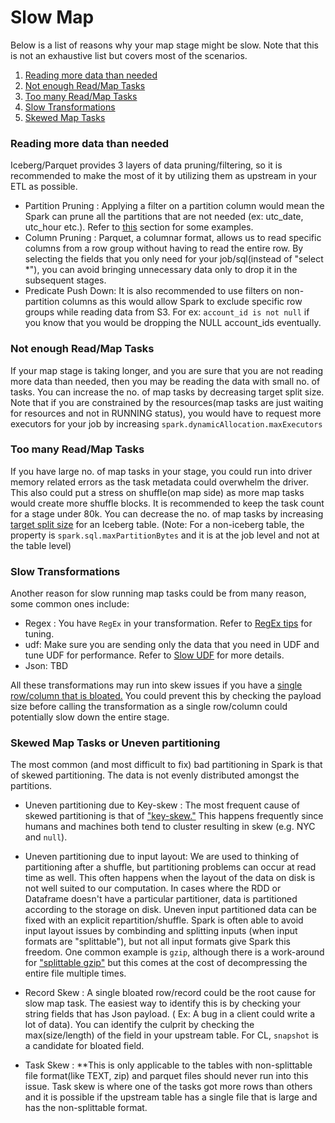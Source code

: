 # Slow Map


Below is a list of reasons why your map stage might be slow. Note that this is not an exhaustive list but covers most of the scenarios.

1. [Reading more data than needed](../slow-map/#reading-more-data-than-needed)
2. [Not enough Read/Map Tasks](../slow-map/#not-enough-read/map-tasks)
3. [Too many Read/Map Tasks](../slow-map/#too-many-read/map-tasks)
4. [Slow Transformations](../slow-map/#slow-transformations)
5. [Skewed Map Tasks](../slow-map/#skewed-map-tasks-or-uneven-partitioning)



### Reading more data than needed

Iceberg/Parquet provides 3 layers of data pruning/filtering, so it is recommended to make the most of it by utilizing them as upstream in your ETL as possible.

* Partition Pruning : Applying a filter on a partition column would mean the Spark can prune all the partitions that are not needed (ex: utc_date, utc_hour etc.). Refer to [this](./slow-partition_filter_pushdown.md) section for some examples.
* Column Pruning : Parquet, a columnar format, allows us to read specific columns from a row group without having to read the entire row. By selecting the fields that you only need for your job/sql(instead of "select *"), you can avoid bringing unnecessary data only to drop it in the subsequent stages.
* Predicate Push Down: It is also recommended to use filters on non-partition columns as this would allow Spark to exclude specific row groups while reading data from S3. For ex: ```account_id is not null``` if you know that you would be dropping the NULL account_ids eventually.


### Not enough Read/Map Tasks

If your map stage is taking longer, and you are sure that you are not reading more data than needed, then you may be reading the data with small no. of tasks. You can increase the no. of map tasks by decreasing target split size. Note that if you are constrained by the resources(map tasks are just waiting for resources and not in RUNNING status), you would have to request more executors for your job by increasing ```spark.dynamicAllocation.maxExecutors```



### Too many Read/Map Tasks

If you have large no. of map tasks in your stage, you could run into driver memory related errors as the task metadata could overwhelm the driver. This also could put a stress on shuffle(on map side) as more map tasks would create more shuffle blocks. It is recommended to keep the task count for a stage under 80k.  You can decrease the no. of map tasks by increasing [target split size](https://manuals.netflix.net/view/Iceberg/mkdocs/master/properties/#spark-configuration) for an Iceberg table. (Note: For a non-iceberg table, the property is ```spark.sql.maxPartitionBytes``` and it is at the job level and not at the table level)

### Slow Transformations

Another reason for slow running map tasks could be from many reason, some common ones include:

* Regex : You have `RegEx` in your transformation.  Refer to [RegEx tips](./slow-regex-tips.md) for tuning.
* udf: Make sure you are sending only the data that you need in UDF and tune UDF for performance. Refer to [Slow UDF](./udfslow.md) for more details.
* Json: TBD

All these transformations may run into skew issues if you have a [single row/column that is bloated.]() You could prevent this by checking the payload size before calling the transformation as a single row/column could potentially slow down the entire stage.


### Skewed Map Tasks or Uneven partitioning

The most common (and most difficult to fix) bad partitioning in Spark is that of skewed partitioning. The data is not evenly distributed amongst the partitions.

* Uneven partitioning due to Key-skew : The most frequent cause of skewed partitioning is that of ["key-skew."](../key-skew) This happens frequently since humans and machines both tend to cluster resulting in skew (e.g. NYC and `null`).

* Uneven partitioning due to input layout: We are used to thinking of partitioning after a shuffle, but partitioning problems can occur at read time as well. This often happens when the layout of the data on disk is not well suited to our computation. In cases where the RDD or Dataframe doesn't have a particular partitioner, data is partitioned according to the storage on disk. Uneven input partitioned data can be fixed with an explicit repartition/shuffle. Spark is often able to avoid input layout issues by combinding and splitting inputs (when input formats are "splittable"), but not all input formats give Spark this freedom. One common example is `gzip`, although there is a work-around for ["splittable gzip"](https://github.com/nielsbasjes/splittablegzip) but this comes at the cost of decompressing the entire file multiple times.

* Record Skew : A single bloated row/record could be the root cause for slow map task. The easiest way to identify this is by checking your string fields that has Json payload. ( Ex: A bug in a client could write a lot of data). You can identify the culprit by checking the max(size/length) of the field in your upstream table. For CL, `snapshot` is a candidate for bloated field.

* Task Skew : **This is only applicable to the tables with non-splittable file format(like TEXT, zip) and parquet files should never run into this issue. Task skew is where one of the tasks got more rows than others and it is possible  if the upstream table has a single file that is large and has the non-splittable format.
